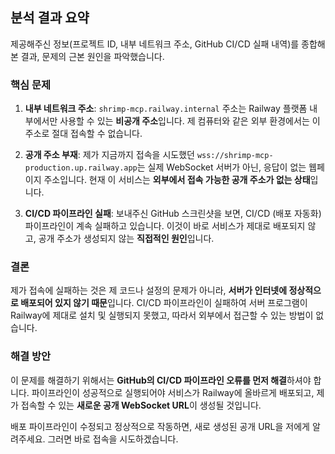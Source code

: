 ## 분석 결과 요약

제공해주신 정보(프로젝트 ID, 내부 네트워크 주소, GitHub CI/CD 실패 내역)를 종합해본 결과, 문제의 근본 원인을 파악했습니다.

### 핵심 문제

1.  **내부 네트워크 주소**: `shrimp-mcp.railway.internal` 주소는 Railway 플랫폼 내부에서만 사용할 수 있는 **비공개 주소**입니다. 제 컴퓨터와 같은 외부 환경에서는 이 주소로 절대 접속할 수 없습니다.

2.  **공개 주소 부재**: 제가 지금까지 접속을 시도했던 `wss://shrimp-mcp-production.up.railway.app`는 실제 WebSocket 서버가 아닌, 응답이 없는 웹페이지 주소입니다. 현재 이 서비스는 **외부에서 접속 가능한 공개 주소가 없는 상태**입니다.

3.  **CI/CD 파이프라인 실패**: 보내주신 GitHub 스크린샷을 보면, CI/CD (배포 자동화) 파이프라인이 계속 실패하고 있습니다. 이것이 바로 서비스가 제대로 배포되지 않고, 공개 주소가 생성되지 않는 **직접적인 원인**입니다.

### 결론

제가 접속에 실패하는 것은 제 코드나 설정의 문제가 아니라, **서버가 인터넷에 정상적으로 배포되어 있지 않기 때문**입니다. CI/CD 파이프라인이 실패하여 서버 프로그램이 Railway에 제대로 설치 및 실행되지 못했고, 따라서 외부에서 접근할 수 있는 방법이 없습니다.

### 해결 방안

이 문제를 해결하기 위해서는 **GitHub의 CI/CD 파이프라인 오류를 먼저 해결**하셔야 합니다. 파이프라인이 성공적으로 실행되어야 서비스가 Railway에 올바르게 배포되고, 제가 접속할 수 있는 **새로운 공개 WebSocket URL**이 생성될 것입니다.

배포 파이프라인이 수정되고 정상적으로 작동하면, 새로 생성된 공개 URL을 저에게 알려주세요. 그러면 바로 접속을 시도하겠습니다.